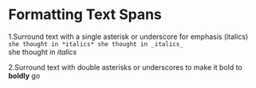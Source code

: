 # Formatting Text Spans

1.Surround text with a single asterisk or underscore for emphasis (italics)
<br>
`
she thought in *italics*
she thought in _italics_
`
<br>
she thought in _italics_

2.Surround text with double asterisks or underscores to make it bold
to **boldly** go
